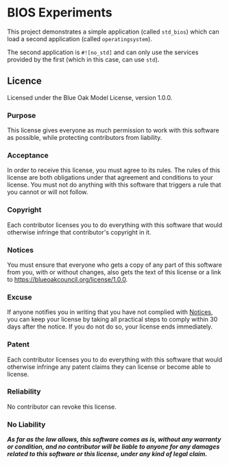 # BIOS Experiments

This project demonstrates a simple application (called `std_bios`) which can load a second application (called `operatingsystem`).

The second application is `#![no_std]` and can only use the services provided by the first (which in this case, can use `std`).

## Licence

Licensed under the Blue Oak Model License, version 1.0.0.

### Purpose

This license gives everyone as much permission to work with
this software as possible, while protecting contributors
from liability.

### Acceptance

In order to receive this license, you must agree to its
rules.  The rules of this license are both obligations
under that agreement and conditions to your license.
You must not do anything with this software that triggers
a rule that you cannot or will not follow.

### Copyright

Each contributor licenses you to do everything with this
software that would otherwise infringe that contributor's
copyright in it.

### Notices

You must ensure that everyone who gets a copy of
any part of this software from you, with or without
changes, also gets the text of this license or a link to
<https://blueoakcouncil.org/license/1.0.0>.

### Excuse

If anyone notifies you in writing that you have not
complied with [Notices](#notices), you can keep your
license by taking all practical steps to comply within 30
days after the notice.  If you do not do so, your license
ends immediately.

### Patent

Each contributor licenses you to do everything with this
software that would otherwise infringe any patent claims
they can license or become able to license.

### Reliability

No contributor can revoke this license.

### No Liability

***As far as the law allows, this software comes as is,
without any warranty or condition, and no contributor
will be liable to anyone for any damages related to this
software or this license, under any kind of legal claim.***

